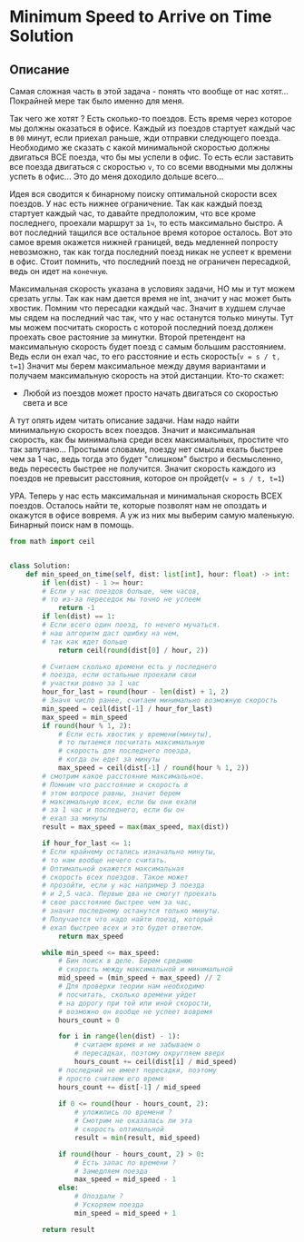 # Minimum Speed to Arrive on Time Solution

## Описание

Самая сложная часть в этой задача - понять что вообще от нас хотят... Покрайней мере так было именно для меня.

Так чего же хотят ? Есть сколько-то поездов. Есть время через которое мы должны оказаться в офисе. Каждый из поездов стартует каждый час в `00` минут, если приехал раньше, жди отправки следующего поезда. Необходимо же сказать с какой минимальной скоростью должны двигаться ВСЕ поезда, что бы мы успели в офис. То есть если заставить все поезда двигаться с скоростью `v`, то со всеми вводными мы должны успеть в офис... Это до меня доходило дольше всего...

Идея вся сводится к бинарному поиску оптимальной скорости всех поездов. У нас есть нижнее ограничение. Так как каждый поезд стартует каждый час, то давайте предположим, что все кроме последнего, проехали маршрут за `1ч`, то есть максимально быстро. А вот последний тащился все остальное время которое осталось. Вот это самое время окажется нижней границей, ведь медленней попросту невозможно, так как тогда последний поезд никак не успеет к времени в офис. Стоит помнить, что последний поезд не ограничен пересадкой, ведь он идет на `конечную`. 

Максимальная скорость указана в условиях задачи, НО мы и тут можем срезать углы. Так как нам дается время не int, значит у нас может быть хвостик. Помним что пересадки каждый час. Значит в худшем случае мы сядем на последний час так, что у нас останутся только минуты. Тут мы можем посчитать скорость с которой последний поезд должен проехать свое растояние за минутки. Второй претендент на максимальную скорость будет поезд с самым большим расстоянием. Ведь если он ехал час, то его расстояние и есть скорость(`v = s / t, t=1`) Значит мы берем максимальное между двумя вариантами и получаем максимальную скорость на этой дистанции. Кто-то скажет:
- Любой из поездов может просто начать двигаться со скоростью света и все

А тут опять идем читать описание задачи. Нам надо найти минимальную скорость всех поездов. Значит и максимальная скорость, как бы минимальна среди всех максимальных, простите что так запутано... Простыми словами, поезду нет смысла ехать быстрее чем за 1 час, ведь тогда это будет "слишком" быстро и бесмысленно, ведь пересесть быстрее не получится. Значит скорость каждого из поездов не превысит расстояния, которое он пройдет(`v = s / t, t=1`)

УРА. Теперь у нас есть максимальная и минимальная скорость ВСЕХ поездов. Осталось найти те, которые позволят нам не опоздать и окажутся в офисе вовремя. А уж из них мы выберим самую маленькую. Бинарный поиск нам в помощь.


```python
from math import ceil


class Solution:
    def min_speed_on_time(self, dist: list[int], hour: float) -> int:
        if len(dist) - 1 >= hour:
        # Если у нас поездов больше, чем часов,
        # то из-за переседок мы точно не успеем
            return -1
        if len(dist) == 1:
        # Если всего один поезд, то нечего мучаться.
        # наш алгоритм даст ошибку на нем,
        # так как ждет больше
            return ceil(round(dist[0] / hour, 2))

        # Считаем сколько времени есть у последнего
        # поезда, если остальные проехали свои
        # участки ровно за 1 час
        hour_for_last = round(hour - len(dist) + 1, 2)
        # Значя число ранее, считаем минимально возможную скорость
        min_speed = ceil(dist[-1] / hour_for_last)
        max_speed = min_speed
        if round(hour % 1, 2):
            # Если есть хвостик у времени(минуты),
            # то пытаемся посчитать максимальную
            # скорость для последнего поезда,
            # когда он едет за минуты
            max_speed = ceil(dist[-1] / round(hour % 1, 2))
        # смотрим какое расстояние максимальное.
        # Помним что расстояние и скорость в
        # этом вопросе равны, значит берем
        # максимальную всех, если бы они ехали
        # за 1 час и последнего, если бы он
        # ехал за минуты
        result = max_speed = max(max_speed, max(dist))

        if hour_for_last <= 1:
        # Если крайнему остались изначально минуты,
        # то нам вообще нечего считать.
        # Оптимальной окажется максимальная
        # скорость всех поездов. Такое может
        # прозойти, если у нас например 3 поезда
        # и 2,5 часа. Первые два не смогут проехать
        # свое расстояние быстрее чем за час,
        # значит последнему останутся только минуты.
        # Получается что надо найти поезд, который
        # ехал быстрее всех и это будет ответом.
            return max_speed

        while min_speed <= max_speed:
            # Бин поиск в деле. Берем среднюю
            # скорость между максимальной и минимальной
            mid_speed = (min_speed + max_speed) // 2
            # Для проверки теории нам необходимо
            # посчитать, сколько времени уйдет
            # на дорогу при той или иной скорости,
            # возможно он вообще не успеет вовремя
            hours_count = 0

            for i in range(len(dist) - 1):
                # считаем время и не забываем о
                # пересадках, поэтому округляем вверх
                hours_count += ceil(dist[i] / mid_speed)
            # последний не имеет пересадки, поэтому
            # просто считаем его время
            hours_count += dist[-1] / mid_speed
            
            if 0 <= round(hour - hours_count, 2):
                # уложились по времени ?
                # Смотрим не оказалась ли эта
                # скорость оптимальной
                result = min(result, mid_speed)

            if round(hour - hours_count, 2) > 0:
                # Есть запас по времени ?
                # Замедляем поезда
                max_speed = mid_speed - 1
            else:
                # Опоздали ?
                # Ускоряем поезда
                min_speed = mid_speed + 1

        return result
```